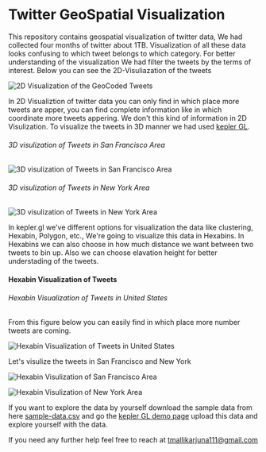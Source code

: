 # Twitter GeoSpatial Visualization
 This repository contains geospatial visualization of twitter data, We had collected four months of twitter about 1TB. Visualization of all these data looks confusing to which tweet belongs to which category. For better understanding of the visualization We had filter the tweets by the terms of interest. Below you can see the 2D-Visuliazation of the tweets
 
![2D Visualization of the GeoCoded Tweets](https://raw.githubusercontent.com/MALLI7622/Twitter_GeoSpatial_Visualization/main/trash_pollution_and_garbage_sample2.png)

In 2D Visualiztion of twitter data you can only find in which place more tweets are apper, you can find complete information like in which coordinate more tweets appering. We don't this kind of information in 2D Visulization. To visualize the tweets in 3D manner we had used [kepler GL](https://kepler.gl/). 

###### 3D visulization of Tweets in San Francisco Area
![3D visulization of Tweets in San Francisco Area](https://raw.githubusercontent.com/MALLI7622/Twitter_GeoSpatial_Visualization/main/san%20francisco1.png)

###### 3D visulization of Tweets in New York Area
![3D visulization of Tweets in New York Area](https://raw.githubusercontent.com/MALLI7622/Twitter_GeoSpatial_Visualization/main/new%20york1.png)

In kepler.gl we've different options for visualization the data like clustering, Hexabin, Polygon, etc., We're going to visualize this data in Hexabins. In Hexabins we can also choose in how much distance we want between two tweets to bin up. Also we can choose elavation height for better understading of the tweets.


#### Hexabin Visualization of Tweets

###### Hexabin Visualization of Tweets in United States

From this figure below you can easily find in which place more number tweets are coming.

![Hexabin Visualization of Tweets in United States](https://raw.githubusercontent.com/MALLI7622/Twitter_GeoSpatial_Visualization/main/us-tweets-hexabins1.png)

Let's visulize the tweets in San Francisco and New York

![Hexabin Visulization of San Francisco Area](https://raw.githubusercontent.com/MALLI7622/Twitter_GeoSpatial_Visualization/main/san%20francisco%20hexabin.png)

![Hexabin Visulization of New York Area](https://raw.githubusercontent.com/MALLI7622/Twitter_GeoSpatial_Visualization/main/new%20york%20hexabin.png)

If you want to explore the data by yourself download the sample data from here [sample-data.csv](https://github.com/MALLI7622/Twitter-GeoSpatial-Visualization/blob/main/sample-data.csv) and go the [kepler GL demo page](https://kepler.gl/demo) upload this data and explore yourself with the data.

If you need any further help feel free to reach at tmallikarjuna111@gmail.com
